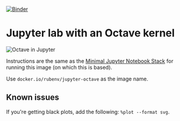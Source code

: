 [![Binder](https://mybinder.org/badge_logo.svg)](https://mybinder.org/v2/gh/szhilin/jupyter-octave.git/master?urlpath=lab/)

# Jupyter lab with an Octave kernel

![Octave in Jupyter](octave.png)

Instructions are the same as the [Minimal Jupyter Notebook Stack](https://github.com/jupyter/docker-stacks/tree/master/minimal-notebook) for running this image (on which this is based).

Use `docker.io/rubenv/jupyter-octave` as the image name.

## Known issues

If you're getting black plots, add the following: `%plot --format svg`.
